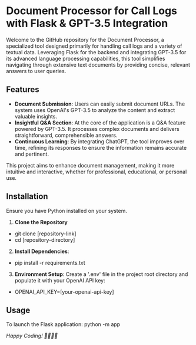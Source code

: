 # Document Processor for Call Logs with Flask & GPT-3.5 Integration

Welcome to the GitHub repository for the Document Processor, a specialized tool designed primarily for handling call logs and a variety of textual data. Leveraging Flask for the backend and integrating GPT-3.5 for its advanced language processing capabilities, this tool simplifies navigating through extensive text documents by providing concise, relevant answers to user queries.

## Features

- **Document Submission**: Users can easily submit document URLs. The system uses OpenAI's GPT-3.5 to analyze the content and extract valuable insights.
- **Insightful Q&A Section**: At the core of the application is a Q&A feature powered by GPT-3.5. It processes complex documents and delivers straightforward, comprehensible answers.
- **Continuous Learning**: By integrating ChatGPT, the tool improves over time, refining its responses to ensure the information remains accurate and pertinent.

This project aims to enhance document management, making it more intuitive and interactive, whether for professional, educational, or personal use.

## Installation

Ensure you have Python installed on your system.
1. **Clone the Repository**

 - git clone [repository-link]
 - cd [repository-directory]
  
2. **Install Dependencies**:
  - pip install -r requirements.txt
3. **Environment Setup**:
Create a '.env' file in the project root directory and populate it with your OpenAI API key:

- OPENAI_API_KEY=[your-openai-api-key]

## Usage
To launch the Flask application:
 python -m app

*Happy Coding! 🚀👨‍💻🤖*
 





